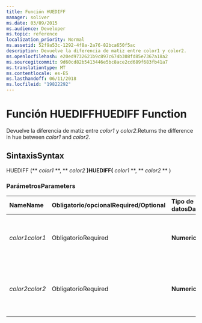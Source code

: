 ```yaml
---
title: Función HUEDIFF
manager: soliver
ms.date: 03/09/2015
ms.audience: Developer
ms.topic: reference
localization_priority: Normal
ms.assetid: 52f9a53c-1292-4f8a-2a76-82bca650f5ac
description: Devuelve la diferencia de matiz entre color1 y color2.
ms.openlocfilehash: e20ed9732621b9c897c674b308fd85e7367a18a2
ms.sourcegitcommit: 9d60cd82b5413446e5bc8ace2cd689f683fb41a7
ms.translationtype: MT
ms.contentlocale: es-ES
ms.lasthandoff: 06/11/2018
ms.locfileid: "19822292"
---
```

# <a name="huediff-function"></a><span data-ttu-id="57151-103">Función HUEDIFF</span><span class="sxs-lookup"><span data-stu-id="57151-103">HUEDIFF Function</span></span>

<span data-ttu-id="57151-104">Devuelve la diferencia de matiz entre _color1_ y _color2_.</span><span class="sxs-lookup"><span data-stu-id="57151-104">Returns the difference in hue between  _color1_ and  _color2_.</span></span>
  
## <a name="syntax"></a><span data-ttu-id="57151-105">Sintaxis</span><span class="sxs-lookup"><span data-stu-id="57151-105">Syntax</span></span>

<span data-ttu-id="57151-106">HUEDIFF (** *color1* **, ** *color2* **)</span><span class="sxs-lookup"><span data-stu-id="57151-106">HUEDIFF(** *color1* **, ** *color2* ** )</span></span> 
  
### <a name="parameters"></a><span data-ttu-id="57151-107">Parámetros</span><span class="sxs-lookup"><span data-stu-id="57151-107">Parameters</span></span>

|<span data-ttu-id="57151-108">**Name**</span><span class="sxs-lookup"><span data-stu-id="57151-108">**Name**</span></span>|<span data-ttu-id="57151-109">**Obligatorio/opcional**</span><span class="sxs-lookup"><span data-stu-id="57151-109">**Required/Optional**</span></span>|<span data-ttu-id="57151-110">**Tipo de datos**</span><span class="sxs-lookup"><span data-stu-id="57151-110">**Data Type**</span></span>|<span data-ttu-id="57151-111">**Descripción**</span><span class="sxs-lookup"><span data-stu-id="57151-111">**Description**</span></span>|
|:-----|:-----|:-----|:-----|
| <span data-ttu-id="57151-112">_color1_</span><span class="sxs-lookup"><span data-stu-id="57151-112">_color1_</span></span> <br/> |<span data-ttu-id="57151-113">Obligatorio</span><span class="sxs-lookup"><span data-stu-id="57151-113">Required</span></span>  <br/> |<span data-ttu-id="57151-114">**Numeric**</span><span class="sxs-lookup"><span data-stu-id="57151-114">**Numeric**</span></span> <br/> |<span data-ttu-id="57151-115">Índice de color de Microsoft Visio o valor RGB del primer color.</span><span class="sxs-lookup"><span data-stu-id="57151-115">The Microsoft Visio color index or RGB value of the first color.</span></span>  <br/> |
| <span data-ttu-id="57151-116">_color2_</span><span class="sxs-lookup"><span data-stu-id="57151-116">_color2_</span></span> <br/> |<span data-ttu-id="57151-117">Obligatorio</span><span class="sxs-lookup"><span data-stu-id="57151-117">Required</span></span>  <br/> |<span data-ttu-id="57151-118">**Numeric**</span><span class="sxs-lookup"><span data-stu-id="57151-118">**Numeric**</span></span> <br/> |<span data-ttu-id="57151-119">Índice de color de Microsoft Visio o valor RGB del segundo color.</span><span class="sxs-lookup"><span data-stu-id="57151-119">The Microsoft Visio color index or RGB value of the second color.</span></span>  <br/> |
   

